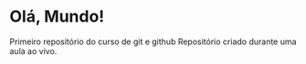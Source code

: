 # Olá, Mundo!
Primeiro repositório do curso de git e github
Repositório criado durante uma aula ao vivo.